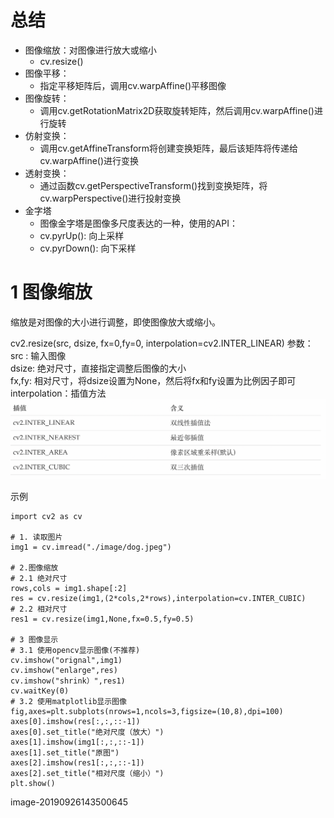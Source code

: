 # 总结
- 图像缩放：对图像进行放大或缩小
	- cv.resize()
- 图像平移：
	- 指定平移矩阵后，调用cv.warpAffine()平移图像
- 图像旋转：
	- 调用cv.getRotationMatrix2D获取旋转矩阵，然后调用cv.warpAffine()进行旋转
- 仿射变换：
	- 调用cv.getAffineTransform将创建变换矩阵，最后该矩阵将传递给cv.warpAffine()进行变换
- 透射变换：
	- 通过函数cv.getPerspectiveTransform()找到变换矩阵，将cv.warpPerspective()进行投射变换
- 金字塔
	- 图像金字塔是图像多尺度表达的一种，使用的API：
	- cv.pyrUp(): 向上采样
	- cv.pyrDown(): 向下采样

# 1 图像缩放
缩放是对图像的大小进行调整，即使图像放大或缩小。

cv2.resize(src, dsize, fx=0,fy=0, interpolation=cv2.INTER_LINEAR)
参数：
src : 输入图像  
dsize: 绝对尺寸，直接指定调整后图像的大小   
fx,fy: 相对尺寸，将dsize设置为None，然后将fx和fy设置为比例因子即可  
interpolation：插值方法  
![](../photo/Pasted%20image%2020240119115932.png)

示例
```
import cv2 as cv

# 1. 读取图片
img1 = cv.imread("./image/dog.jpeg")

# 2.图像缩放
# 2.1 绝对尺寸
rows,cols = img1.shape[:2]
res = cv.resize(img1,(2*cols,2*rows),interpolation=cv.INTER_CUBIC)
# 2.2 相对尺寸
res1 = cv.resize(img1,None,fx=0.5,fy=0.5)

# 3 图像显示
# 3.1 使用opencv显示图像(不推荐)
cv.imshow("orignal",img1)
cv.imshow("enlarge",res)
cv.imshow("shrink）",res1)
cv.waitKey(0)
# 3.2 使用matplotlib显示图像
fig,axes=plt.subplots(nrows=1,ncols=3,figsize=(10,8),dpi=100)
axes[0].imshow(res[:,:,::-1])
axes[0].set_title("绝对尺度（放大）")
axes[1].imshow(img1[:,:,::-1])
axes[1].set_title("原图")
axes[2].imshow(res1[:,:,::-1])
axes[2].set_title("相对尺度（缩小）")
plt.show()
```
image-20190926143500645